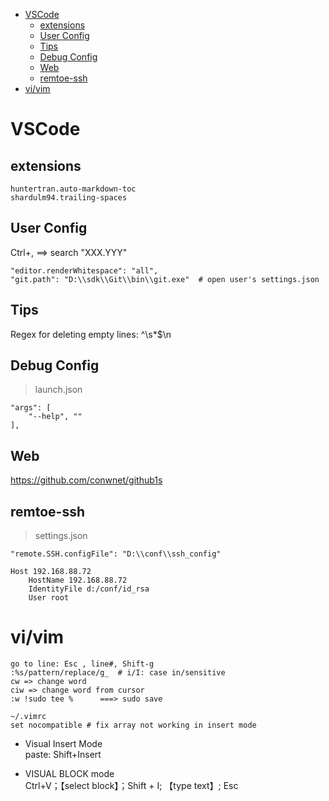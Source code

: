 <!-- TOC -->

- [VSCode](#vscode)
    - [extensions](#extensions)
    - [User Config](#user-config)
    - [Tips](#tips)
    - [Debug Config](#debug-config)
    - [Web](#web)
    - [remtoe-ssh](#remtoe-ssh)
- [vi/vim](#vivim)

<!-- /TOC -->

# VSCode
## extensions

    huntertran.auto-markdown-toc
    shardulm94.trailing-spaces

## User Config
Ctrl+, ==> search "XXX.YYY" 

    "editor.renderWhitespace": "all", 
    "git.path": "D:\\sdk\\Git\\bin\\git.exe"  # open user's settings.json

## Tips
Regex for deleting empty lines: ^\s*$\n

## Debug Config
>launch.json

    "args": [
        "--help", ""
    ],

## Web
https://github.com/conwnet/github1s

## remtoe-ssh
>settings.json

    "remote.SSH.configFile": "D:\\conf\\ssh_config"

    Host 192.168.88.72
        HostName 192.168.88.72
        IdentityFile d:/conf/id_rsa
        User root


# vi/vim

    go to line: Esc , line#, Shift-g
    :%s/pattern/replace/g_  # i/I: case in/sensitive    
    cw => change word
    ciw => change word from cursor
    :w !sudo tee %      ===> sudo save

    ~/.vimrc
    set nocompatible # fix array not working in insert mode

* Visual Insert Mode  
    paste: Shift+Insert
    
* VISUAL BLOCK mode  
    Ctrl+V；【select block】；Shift + I; 【type text】; Esc

